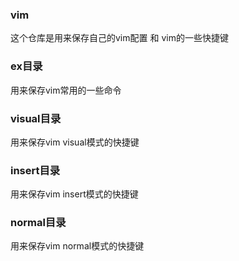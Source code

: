 ### vim
这个仓库是用来保存自己的vim配置 和 vim的一些快捷键

### ex目录
用来保存vim常用的一些命令

### visual目录
用来保存vim visual模式的快捷键

### insert目录
用来保存vim insert模式的快捷键

### normal目录
用来保存vim normal模式的快捷键